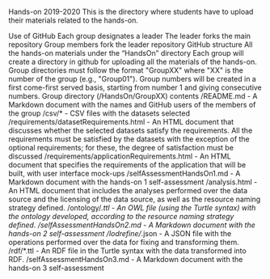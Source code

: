 ﻿Hands-on 2019-2020
This is the directory where students have to upload their materials related to the hands-on.

Use of GitHub
Each group designates a leader
The leader forks the main repository
Group members fork the leader repository
GitHub structure
All the hands-on materials under the “HandsOn” directory
Each group will create a directory in github for uploading all the materials of the hands-on.
Group directories must follow the format "GroupXX" where "XX" is the number of the group (e.g., "Group01"). Group numbers will be created in a first come-first served basis, starting from number 1 and giving consecutive numbers.
Group directory (/HandsOn/GroupXX) contents
/README.md - A Markdown document with the names and GitHub users of the members of the group
/csv/* - CSV files with the datasets selected
/requirements/datasetRequirements.html - An HTML document that discusses whether the selected datasets satisfy the requirements. All the requirements must be satisfied by the datasets with the exception of the optional requirements; for these, the degree of satisfaction must be discussed
/requirements/applicationRequirements.html - An HTML document that specifies the requirements of the application that will be built, with user interface mock-ups
/selfAssessmentHandsOn1.md - A Markdown document with the hands-on 1 self-assessment
/analysis.html - An HTML document that includes the analyses performed over the data source and the licensing of the data source, as well as the resource naming strategy defined.
/ontology/*.ttl - An OWL file (using the Turtle syntax) with the ontology developed, according to the resource naming strategy defined.
/selfAssessmentHandsOn2.md - A Markdown document with the hands-on 2 self-assessment
/lodrefine/*.json - A JSON file with the operations performed over the data for fixing and transforming them.
/rdf/*.ttl - An RDF file in the Turtle syntax with the data transformed into RDF.
/selfAssessmentHandsOn3.md - A Markdown document with the hands-on 3 self-assessment
